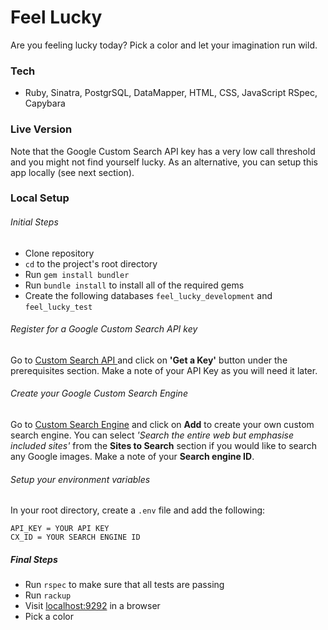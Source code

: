 Feel Lucky
=================
Are you feeling lucky today? Pick a color and let your imagination run wild.

### Tech

* Ruby, Sinatra, PostgrSQL, DataMapper, HTML, CSS, JavaScript RSpec, Capybara

### Live Version
Note that the Google Custom Search API key has a very low call threshold and you might not find yourself lucky. As an alternative, you can setup this app locally (see next section).

### Local Setup

###### Initial Steps

* Clone repository
* `cd` to the project's root directory
* Run `gem install bundler`
* Run `bundle install` to install all of the required gems
* Create the following databases `feel_lucky_development` and `feel_lucky_test`

###### Register for a Google Custom Search API key

Go to [Custom Search API ](https://developers.google.com/custom-search/json-api/v1/overview) and click on **'Get a Key'** button under the prerequisites section. Make a note of your API Key as you will need it later.

###### Create your Google Custom Search Engine

Go to [Custom Search Engine](https://cse.google.co.uk/cse/all) and click on **Add** to create your own custom search engine. You can select *'Search the entire web but emphasise included sites'* from the **Sites to Search** section if you would like to search any Google images. Make a note of your **Search engine ID**.

###### Setup your environment variables
In your root directory, create a `.env` file and add the following:

```
API_KEY = YOUR API KEY
CX_ID = YOUR SEARCH ENGINE ID
```

##### Final Steps
* Run `rspec` to make sure that all tests are passing
* Run `rackup`
* Visit [localhost:9292](localhost:9292) in a browser
* Pick a color
